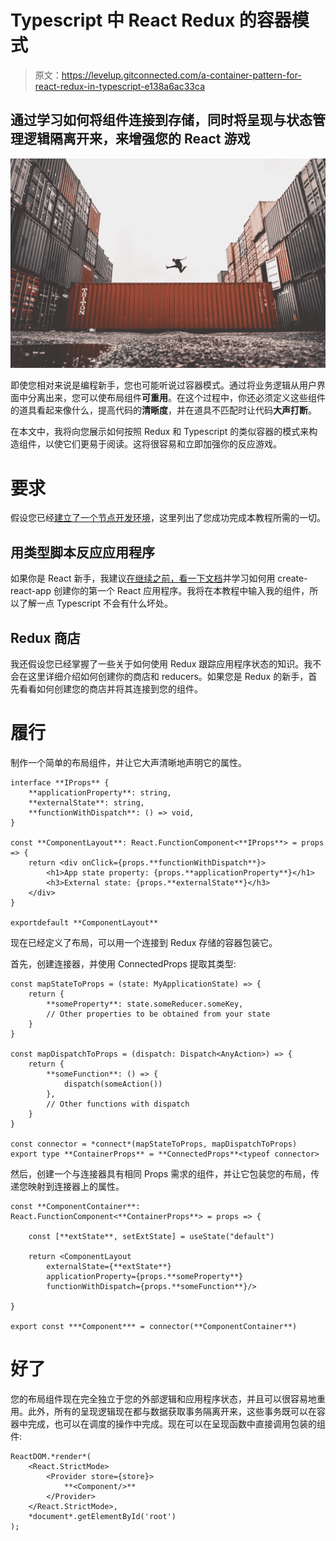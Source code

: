 # Typescript 中 React Redux 的容器模式

> 原文：<https://levelup.gitconnected.com/a-container-pattern-for-react-redux-in-typescript-e138a6ac33ca>

## 通过学习如何将组件连接到存储，同时将呈现与状态管理逻辑隔离开来，来增强您的 React 游戏

![](img/5ad63a235c07590e772e06c9197fd4ac.png)

即使您相对来说是编程新手，您也可能听说过容器模式。通过将业务逻辑从用户界面中分离出来，您可以使布局组件**可重用**。在这个过程中，你还必须定义这些组件的道具看起来像什么，提高代码的**清晰度**，并在道具不匹配时让代码**大声打断**。

在本文中，我将向您展示如何按照 Redux 和 Typescript 的类似容器的模式来构造组件，以使它们更易于阅读。这将很容易和立即加强你的反应游戏。

# 要求

假设您已经[建立了一个节点开发环境](https://developer.mozilla.org/en-US/docs/Learn/Server-side/Express_Nodejs/development_environment)，这里列出了您成功完成本教程所需的一切。

## 用类型脚本反应应用程序

如果你是 React 新手，我建议[在继续之前，看一下文档](https://create-react-app.dev/docs/adding-typescript/)并学习如何用 create-react-app 创建你的第一个 React 应用程序。我将在本教程中输入我的组件，所以了解一点 Typescript 不会有什么坏处。

## Redux 商店

我还假设您已经掌握了一些关于如何使用 Redux 跟踪应用程序状态的知识。我不会在这里详细介绍如何创建你的商店和 reducers。如果您是 Redux 的新手，首先看看如何创建您的商店并将其连接到您的组件。

# 履行

制作一个简单的布局组件，并让它大声清晰地声明它的属性。

```
interface **IProps** {
    **applicationProperty**: string,
    **externalState**: string,
    **functionWithDispatch**: () => void,
}

const **ComponentLayout**: React.FunctionComponent<**IProps**> = props => {
    return <div onClick={props.**functionWithDispatch**}>
        <h1>App state property: {props.**applicationProperty**}</h1>
        <h3>External state: {props.**externalState**}</h3>
    </div>
}

exportdefault **ComponentLayout**
```

现在已经定义了布局，可以用一个连接到 Redux 存储的容器包装它。

首先，创建连接器，并使用 ConnectedProps 提取其类型:

```
const mapStateToProps = (state: MyApplicationState) => {
    return {
        **someProperty**: state.someReducer.someKey,
        // Other properties to be obtained from your state
    }
}

const mapDispatchToProps = (dispatch: Dispatch<AnyAction>) => {
    return {
        **someFunction**: () => {
            dispatch(someAction())
        },
        // Other functions with dispatch
    }
}

const connector = *connect*(mapStateToProps, mapDispatchToProps)
export type **ContainerProps** = **ConnectedProps**<typeof connector>
```

然后，创建一个与连接器具有相同 Props 需求的组件，并让它包装您的布局，传递您映射到连接器上的属性。

```
const **ComponentContainer**: React.FunctionComponent<**ContainerProps**> = props => {

    const [**extState**, setExtState] = useState("default")

    return <ComponentLayout
        externalState={**extState**}
        applicationProperty={props.**someProperty**}
        functionWithDispatch={props.**someFunction**}/>

}

export const ***Component*** = connector(**ComponentContainer**)
```

# 好了

您的布局组件现在完全独立于您的外部逻辑和应用程序状态，并且可以很容易地重用。此外，所有的呈现逻辑现在都与数据获取事务隔离开来，这些事务既可以在容器中完成，也可以在调度的操作中完成。现在可以在呈现函数中直接调用包装的组件:

```
ReactDOM.*render*(
    <React.StrictMode>
        <Provider store={store}>
            **<Component/>**
        </Provider>
    </React.StrictMode>,
    *document*.getElementById('root')
);
```